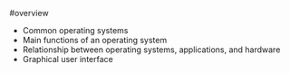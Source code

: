 #overview 

- Common operating systems
- Main functions of an operating system
- Relationship between operating systems, applications, and hardware
- Graphical user interface

